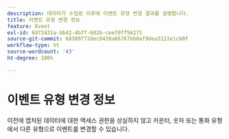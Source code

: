```yaml
---
description: 데이터가 수집된 이후에 이벤트 유형 변경 결과를 설명합니다.
title: 이벤트 유형 변경 정보
feature: Event
exl-id: 6972431a-bb42-4b7f-b02b-ceef0ff56271
source-git-commit: 68389772dec0420a66767bb0af9dea3122e1cb0f
workflow-type: ht
source-wordcount: '43'
ht-degree: 100%

---
```


# 이벤트 유형 변경 정보

이전에 캡처된 데이터에 대한 액세스 권한을 상실하지 않고 카운터, 숫자 또는 통화 유형에서 다른 유형으로 이벤트를 변경할 수 있습니다. 
